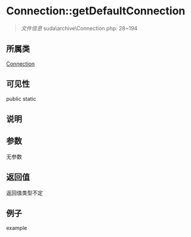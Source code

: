 # Connection::getDefaultConnection

> *文件信息* suda\archive\Connection.php: 28~194
## 所属类 

[Connection](../Connection.md)

## 可见性

  public  static
## 说明



## 参数

无参数

## 返回值
返回值类型不定

## 例子

example
